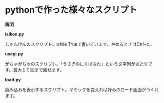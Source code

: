 # pythonで作った様々なスクリプト

**説明**

**isiken.py**

じゃんけんのスクリプト。while Trueで書いています、やめるときはCtrl+c。

**usagi.py**

がちゃがちゃのスクリプト。「うさぎのにくばなれ」という文字列があたりです。最大１０回まで回せます。

**load.py**

読み込みを表示するスクリプト。ギミックを変えれば好みのロード画面がつくれます。
